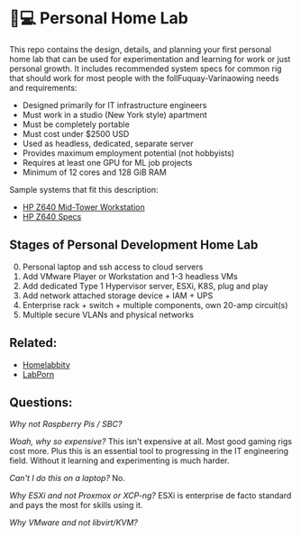 # 🏡💻 Personal Home Lab

This repo contains the design, details, and planning your first personal
home lab that can be used for experimentation and learning for work or
just personal growth. It includes recommended system specs for common
rig that should work for most people with the follFuquay-Varinaowing needs and
requirements:

* Designed primarily for IT infrastructure engineers
* Must work in a studio (New York style) apartment
* Must be completely portable
* Must cost under \$2500 USD
* Used as headless, dedicated, separate server
* Provides maximum employment potential (not hobbyists)
* Requires at least one GPU for ML job projects
* Minimum of 12 cores and 128 GiB RAM

Sample systems that fit this description:

* [HP Z640 Mid-Tower Workstation](https://a.co/d/2QieEnW)
* [HP Z640 Specs](https://zworkstations.com/products/z640/)

## Stages of Personal Development Home Lab

0. Personal laptop and ssh access to cloud servers
1. Add VMware Player or Workstation and 1-3 headless VMs
2. Add dedicated Type 1 Hypervisor server, ESXi, K8S, plug and play
3. Add network attached storage device + IAM + UPS
4. Enterprise rack + switch + multiple components, own 20-amp circuit(s)
5. Multiple secure VLANs and physical networks

## Related:

* [Homelabbity](https://www.reddit.com/r/homelab/)
* [LabPorn](https://www.reddit/r/LabPorn/)

## Questions:

*Why not Raspberry Pis / SBC?*

*Woah, why so expensive?* This isn't expensive at all. Most good gaming
rigs cost more. Plus this is an essential tool to progressing in the IT
engineering field. Without it learning and experimenting is much harder.

*Can't I do this on a laptop?* No.

*Why ESXi and not Proxmox or XCP-ng?* ESXi is enterprise de facto
standard and pays the most for skills using it.

*Why VMware and not libvirt/KVM?*
